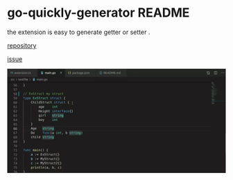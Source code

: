 # go-quickly-generator README

the extension is easy to generate getter or setter .

[repository](https://github.com/474420502/go-quickly-generator)

[issue](https://github.com/474420502/go-quickly-generator/issues)

![example](example.webp)

